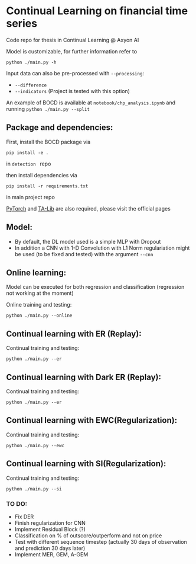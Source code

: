 
# Continual Learning on financial time series

Code repo for thesis in Continual Learning @ Axyon AI 

Model is customizable, for further information refer to
```
python ./main.py -h
```
Input data can also be pre-processed with `--processing`:
* `--difference`
* `--indicators` (Project is tested with this option)

An example of BOCD is available at `notebook/chp_analysis.ipynb` 
and running `python ./main.py --split`


## Package and dependencies:

First, install the BOCD package via

```
pip install -e .
```
in ```detection ``` repo

then install dependencies via 

```
pip install -r requirements.txt
```
 in main project repo

[PyTorch](https://pytorch.org/) and [TA-Lib](https://github.com/mrjbq7/ta-lib) are also required, please visit the official pages
## Model:
+ By default, the DL model used is a simple MLP with Dropout
+ In addition a CNN with 1-D Convolution with L1 Norm regulariation might be used (to be fixed and tested) with the argument 
```--cnn ```
## Online learning:

Model can be executed for both regression and classification (regression not working at the moment)

Online training and testing:
```
python ./main.py --online 
```

## Continual learning with ER (Replay):

Continual training and testing:
```
python ./main.py --er
```
## Continual learning with Dark ER (Replay):

Continual training and testing:
```
python ./main.py --er
```
## Continual learning with EWC(Regularization):

Continual training and testing:
```
python ./main.py --ewc
```
## Continual learning with SI(Regularization):

Continual training and testing:
```
python ./main.py --si
```

### TO DO:
* Fix DER
* Finish regularization for CNN
* Implement Residual Block (?)  
* Classification on % of outscore/outperform and not on price
* Test with different sequence timestep (actually 30 days of observation and prediction 30 days later)
* Implement MER, GEM, A-GEM
